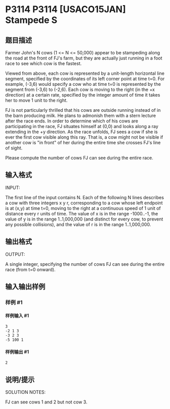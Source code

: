 # P3114 P3114 [USACO15JAN] Stampede S

## 题目描述

Farmer John's N cows (1 <= N <= 50,000) appear to be stampeding along the road at the front of FJ's farm, but they are actually just running in a foot race to see which cow is the fastest.

Viewed from above, each cow is represented by a unit-length horizontal line segment, specified by the coordinates of its left corner point at time t=0.  For example, (-3,6) would specify a cow who at time t=0 is represented by the segment from (-3,6) to (-2,6).  Each cow is moving to the right (in the +x direction) at a certain rate, specified by the integer amount of time it takes her to move 1 unit to the right.

FJ is not particularly thrilled that his cows are outside running instead of in the barn producing milk.  He plans to admonish them with a stern lecture after the race ends.  In order to determine which of his cows are participating in the race, FJ situates himself at (0,0) and looks along a ray extending in the +y direction.  As the race unfolds, FJ sees a cow if she is ever the first cow visible along this ray.  That is, a cow might not be visible if another cow is "in front" of her during the entire time she crosses FJ's line of sight.

Please compute the number of cows FJ can see during the entire race.

## 输入格式

INPUT:

The first line of the input contains N.  Each of the following N lines describes a cow with three integers x y r, corresponding to a cow whose left endpoint is at (x,y) at time t=0, moving to the right at a continuous speed of 1 unit of distance every r units of time.  The value of x is in the range -1000..-1, the value of y is in the range 1..1,000,000 (and distinct for every cow, to prevent any possible collisions), and the value of r is in the range 1..1,000,000. 

## 输出格式

OUTPUT:

A single integer, specifying the number of cows FJ can see during the entire race (from t=0 onward). 



## 输入输出样例

### 样例 #1

#### 样例输入 #1

```
3 
-2 1 3 
-3 2 3 
-5 100 1
```

#### 样例输出 #1

```
2
```

## 说明/提示

SOLUTION NOTES:

FJ can see cows 1 and 2 but not cow 3.


